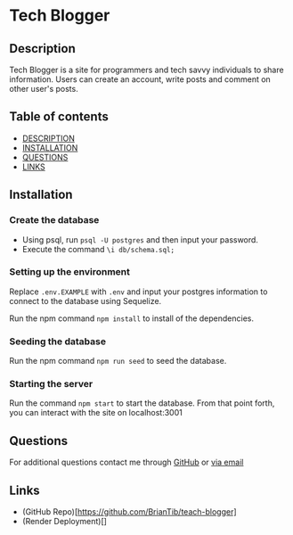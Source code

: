 # Tech Blogger

## Description

Tech Blogger is a site for programmers and tech savvy individuals to share information. Users can create an account, write posts and comment on other user's posts.

## Table of contents

- [DESCRIPTION](#description)
- [INSTALLATION](#installation)
- [QUESTIONS](#questions)
- [LINKS](#links)

## Installation

### Create the database
- Using psql, run `psql -U postgres` and then input your password.
- Execute the command `\i db/schema.sql;`

### Setting up the environment
Replace `.env.EXAMPLE` with `.env` and input your postgres information to connect to the database using Sequelize.

Run the npm command `npm install` to install of the dependencies.

### Seeding the database
Run the npm command `npm run seed` to seed the database.

### Starting the server
Run the command `npm start` to start the database.
From that point forth, you can interact with the site on localhost:3001

## Questions

For additional questions contact me through [GitHub](https://github.com/brianTib) or [via email](mailto:bptiburcio@gmail.com)

## Links 

- (GitHub Repo)[https://github.com/BrianTib/teach-blogger]
- (Render Deployment)[]